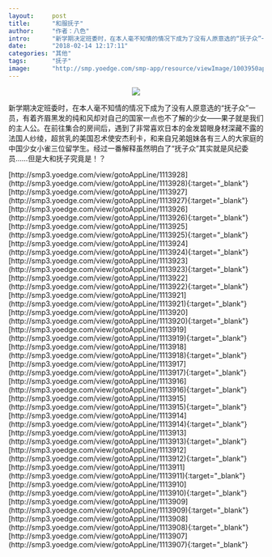 ```yaml
---
layout:     post
title:      "和服抚子"
author:     "作者：八色"
intro:      "新学期决定班委时，在本人毫不知情的情况下成为了没有人原意选的“抚子众”一员，有着齐眉黑发的纯和风却对自己的国家一点也不了解的少女——果子就是我们的主人公。在前往集合的房间后，遇到了非常喜欢日本的金发碧眼身材深藏不露的法国人纱绫，超贫乳的美国忍术使安杰利卡，和来自兄弟姐妹各有三人的大家庭的中国少女小雀三位留学生。经过一番解释虽然明白了“抚子众”其实就是风纪委员……但是大和抚子究竟是！？"
date:       "2018-02-14 12:17:11"
categories: "其他"
tags:       "抚子"
image:      "http://smp.yoedge.com/smp-app/resource/viewImage/1003950appline.png"
---
```

<div style="text-align: center">
<p><img src="http://smp.yoedge.com/smp-app/resource/viewImage/1003950appline.png"/></p>
</div>
<p class="post-meta">
<span>新学期决定班委时，在本人毫不知情的情况下成为了没有人原意选的“抚子众”一员，有着齐眉黑发的纯和风却对自己的国家一点也不了解的少女——果子就是我们的主人公。在前往集合的房间后，遇到了非常喜欢日本的金发碧眼身材深藏不露的法国人纱绫，超贫乳的美国忍术使安杰利卡，和来自兄弟姐妹各有三人的大家庭的中国少女小雀三位留学生。经过一番解释虽然明白了“抚子众”其实就是风纪委员……但是大和抚子究竟是！？</span>
</p>
[http://smp3.yoedge.com/view/gotoAppLine/1113928](http://smp3.yoedge.com/view/gotoAppLine/1113928){:target="_blank"}
[http://smp3.yoedge.com/view/gotoAppLine/1113927](http://smp3.yoedge.com/view/gotoAppLine/1113927){:target="_blank"}
[http://smp3.yoedge.com/view/gotoAppLine/1113926](http://smp3.yoedge.com/view/gotoAppLine/1113926){:target="_blank"}
[http://smp3.yoedge.com/view/gotoAppLine/1113925](http://smp3.yoedge.com/view/gotoAppLine/1113925){:target="_blank"}
[http://smp3.yoedge.com/view/gotoAppLine/1113924](http://smp3.yoedge.com/view/gotoAppLine/1113924){:target="_blank"}
[http://smp3.yoedge.com/view/gotoAppLine/1113923](http://smp3.yoedge.com/view/gotoAppLine/1113923){:target="_blank"}
[http://smp3.yoedge.com/view/gotoAppLine/1113922](http://smp3.yoedge.com/view/gotoAppLine/1113922){:target="_blank"}
[http://smp3.yoedge.com/view/gotoAppLine/1113921](http://smp3.yoedge.com/view/gotoAppLine/1113921){:target="_blank"}
[http://smp3.yoedge.com/view/gotoAppLine/1113920](http://smp3.yoedge.com/view/gotoAppLine/1113920){:target="_blank"}
[http://smp3.yoedge.com/view/gotoAppLine/1113919](http://smp3.yoedge.com/view/gotoAppLine/1113919){:target="_blank"}
[http://smp3.yoedge.com/view/gotoAppLine/1113918](http://smp3.yoedge.com/view/gotoAppLine/1113918){:target="_blank"}
[http://smp3.yoedge.com/view/gotoAppLine/1113917](http://smp3.yoedge.com/view/gotoAppLine/1113917){:target="_blank"}
[http://smp3.yoedge.com/view/gotoAppLine/1113916](http://smp3.yoedge.com/view/gotoAppLine/1113916){:target="_blank"}
[http://smp3.yoedge.com/view/gotoAppLine/1113915](http://smp3.yoedge.com/view/gotoAppLine/1113915){:target="_blank"}
[http://smp3.yoedge.com/view/gotoAppLine/1113914](http://smp3.yoedge.com/view/gotoAppLine/1113914){:target="_blank"}
[http://smp3.yoedge.com/view/gotoAppLine/1113913](http://smp3.yoedge.com/view/gotoAppLine/1113913){:target="_blank"}
[http://smp3.yoedge.com/view/gotoAppLine/1113912](http://smp3.yoedge.com/view/gotoAppLine/1113912){:target="_blank"}
[http://smp3.yoedge.com/view/gotoAppLine/1113911](http://smp3.yoedge.com/view/gotoAppLine/1113911){:target="_blank"}
[http://smp3.yoedge.com/view/gotoAppLine/1113910](http://smp3.yoedge.com/view/gotoAppLine/1113910){:target="_blank"}
[http://smp3.yoedge.com/view/gotoAppLine/1113909](http://smp3.yoedge.com/view/gotoAppLine/1113909){:target="_blank"}
[http://smp3.yoedge.com/view/gotoAppLine/1113908](http://smp3.yoedge.com/view/gotoAppLine/1113908){:target="_blank"}
[http://smp3.yoedge.com/view/gotoAppLine/1113907](http://smp3.yoedge.com/view/gotoAppLine/1113907){:target="_blank"}


